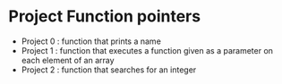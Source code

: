 # Project Function pointers

* Project 0 : function that prints a name
* Project 1 : function that executes a function given as a parameter on each element of an array
* Project 2 : function that searches for an integer


